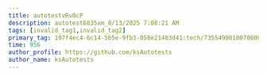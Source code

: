 ```yaml
---
title: autotestvRv0cP
description: autotest6835xm_8/13/2025 7:08:21 AM
tags: [invalid_tag1,invalid_tag2]
primary_tag: 197f4ec4-6c14-5b5e-9fb3-058e21403d41:tech/73554900100700000996/67838200100800006287
time: 956
author_profile: https://github.com/ksAutotests
author_name: ksAutotests
---
```

